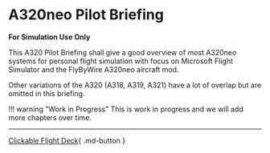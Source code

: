 # A320neo Pilot Briefing

**For Simulation Use Only**

This A320 Pilot Briefing shall give a good overview of most A320neo
systems for personal flight simulation with focus on Microsoft Flight
Simulator and the FlyByWire A320neo aircraft mod.

Other variations of the A320 (A318, A319, A321) have a lot of overlap
but are omitted in this briefing.

!!! warning "Work in Progress"
    This is work in progress and we will add more chapters over time.

---

[Clickable Flight Deck](flight-deck/index.md){ .md-button }

